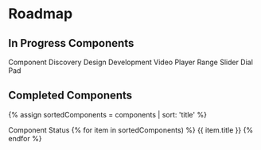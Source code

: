 # Roadmap

## In Progress Components

<style>
  @media screen and (max-width: 768px){
    vwc-data-grid-cell {
      min-inline-size: 80px;
    }
    vwc-data-grid-cell:first-child {
      position: sticky;
      left: 0;
      background: var(--vvd-color-canvas);
      z-index: 1;
      border-right: 1px solid var(--vvd-color-neutral-200);
      box-shadow: 6px 1px 5px -3px rgba(145,144,144,0.25);
    }
  }
</style>

<vwc-elevation dp="2">
<vwc-data-grid selection-mode="single-row">
  <vwc-data-grid-row role="row" class="header" row-type="header">
    <vwc-data-grid-cell cell-type="columnheader" role="columnheader">
      Component
    </vwc-data-grid-cell>
    <vwc-data-grid-cell cell-type="columnheader" role="columnheader">
      Discovery
    </vwc-data-grid-cell>
    <vwc-data-grid-cell cell-type="columnheader" role="columnheader">
      Design
    </vwc-data-grid-cell>
    <vwc-data-grid-cell cell-type="columnheader" role="columnheader">
      Development
    </vwc-data-grid-cell>
  </vwc-data-grid-row>
  <vwc-data-grid-row>
    <vwc-data-grid-cell>
      Video Player
    </vwc-data-grid-cell>
    <vwc-data-grid-cell>
      <vwc-button label="In Progress" target="_blank" href="https://confluence.vonage.com/display/VIVID/Video+component+spike" connotation="cta"></vwc-button>
    </vwc-data-grid-cell>
    <vwc-data-grid-cell>
      <vwc-button label="In Progress" target="_blank" href="" connotation="cta"></vwc-button>
    </vwc-data-grid-cell>
    <vwc-data-grid-cell>
      <vwc-button label="In progress" target="_blank" href="https://jira.vonage.com/browse/VIV-1486" connotation="cta"></vwc-button>
    </vwc-data-grid-cell>
  </vwc-data-grid-row>
  <vwc-data-grid-row>
    <vwc-data-grid-cell>
      Range Slider
    </vwc-data-grid-cell>
    <vwc-data-grid-cell>
      <vwc-button label="Done" target="_blank" href="https://confluence.vonage.com/display/VIVID/Range+slider" connotation="success"></vwc-button>
    </vwc-data-grid-cell>
    <vwc-data-grid-cell>
    <vwc-button label="Done" target="_blank" href="https://www.figma.com/file/JJNgZvt1qf3ydYmOwbE3Jg/Vivid-UI-Kit---3.0-WIP?type=design&node-id=31345%3A96328&mode=design&t=QNhBeU12Gu7dtS7N-1" connotation="success"></vwc-button>
    </vwc-data-grid-cell>
    <vwc-data-grid-cell>
      <vwc-button label="In Progress" target="_blank" href="https://jira.vonage.com/browse/VIV-1488" connotation="cta"></vwc-button>
    </vwc-data-grid-cell>
  </vwc-data-grid-row>
  <vwc-data-grid-row>
    <vwc-data-grid-cell>
      Dial Pad
    </vwc-data-grid-cell>
    <vwc-data-grid-cell>
      <vwc-button label="Done" target="_blank" href="https://confluence.vonage.com/pages/viewpage.action?spaceKey=VIVID&title=Dial+pad" connotation="success"></vwc-button>
    </vwc-data-grid-cell>
    <vwc-data-grid-cell>
    <vwc-button label="In Progress" target="_blank" href="" connotation="cta"></vwc-button>
    </vwc-data-grid-cell>
    <vwc-data-grid-cell>
      <vwc-button label="In Progress" target="_blank" href="https://jira.vonage.com/browse/VIV-1512" connotation="cta"></vwc-button>
    </vwc-data-grid-cell>
  </vwc-data-grid-row>
</vwc-data-grid>
</vwc-elevation>


## Completed Components

{% assign sortedComponents = components | sort: 'title' %}

<vwc-elevation dp="2">
<vwc-data-grid>
  <vwc-data-grid-row row-type="header">
    <vwc-data-grid-cell cell-type="columnheader">
      Component
    </vwc-data-grid-cell>
    <vwc-data-grid-cell cell-type="columnheader">
      Status
    </vwc-data-grid-cell>
  </vwc-data-grid-row>
{% for item in sortedComponents)
	%}<vwc-data-grid-row>
		<vwc-data-grid-cell>
			{{ item.title }}
		</vwc-data-grid-cell>
		<vwc-data-grid-cell>
				<vwc-badge appearance='subtle' 
						text='{% if item.status == 'alpha' %}Alpha{% else %}GA{% endif %}'
						connotation='{% if item.status == 'alpha' %}warning{% else %}success{% endif %}'
				></vwc-badge>
		</vwc-data-grid-cell>
	</vwc-data-grid-row>{%
endfor %}
</vwc-data-grid>
</vwc-elevation>
